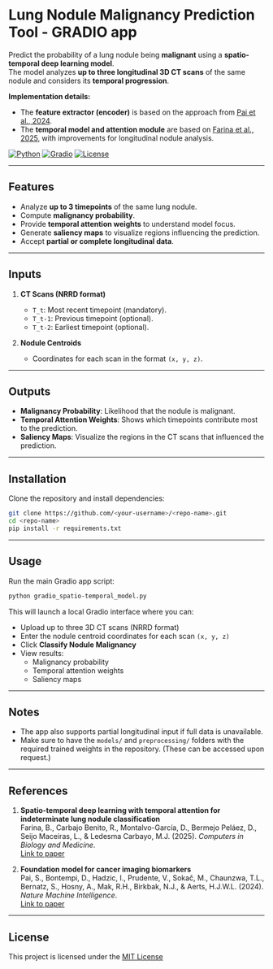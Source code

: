 # Lung Nodule Malignancy Prediction Tool - GRADIO app

Predict the probability of a lung nodule being **malignant** using a **spatio-temporal deep learning model**.  
The model analyzes **up to three longitudinal 3D CT scans** of the same nodule and considers its **temporal progression**.

**Implementation details:**  
- The **feature extractor (encoder)** is based on the approach from [Pai et al., 2024](https://pmc.ncbi.nlm.nih.gov/articles/PMC10957482/).  
- The **temporal model and attention module** are based on [Farina et al., 2025](https://pubmed.ncbi.nlm.nih.gov/40818205/), with improvements for longitudinal nodule analysis.


[![Python](https://img.shields.io/badge/python-3.8%2B-blue)](https://www.python.org/) 
[![Gradio](https://img.shields.io/badge/Gradio-3.0-orange)](https://gradio.app/)
[![License](https://img.shields.io/badge/license-MIT-green)](LICENSE)

---

## Features

- Analyze **up to 3 timepoints** of the same lung nodule.
- Compute **malignancy probability**.
- Provide **temporal attention weights** to understand model focus.
- Generate **saliency maps** to visualize regions influencing the prediction.
- Accept **partial or complete longitudinal data**.

---

## Inputs

1. **CT Scans (NRRD format)**  
   - `T_t`: Most recent timepoint (mandatory).  
   - `T_t-1`: Previous timepoint (optional).  
   - `T_t-2`: Earliest timepoint (optional).

2. **Nodule Centroids**  
   - Coordinates for each scan in the format `(x, y, z)`.

---

## Outputs

- **Malignancy Probability**: Likelihood that the nodule is malignant.
- **Temporal Attention Weights**: Shows which timepoints contribute most to the prediction.
- **Saliency Maps**: Visualize the regions in the CT scans that influenced the prediction.

---

## Installation

Clone the repository and install dependencies:

```bash
git clone https://github.com/<your-username>/<repo-name>.git
cd <repo-name>
pip install -r requirements.txt 
```
---

## Usage

Run the main Gradio app script:
```bash
python gradio_spatio-temporal_model.py 
```

This will launch a local Gradio interface where you can:

- Upload up to three 3D CT scans (NRRD format)
- Enter the nodule centroid coordinates for each scan `(x, y, z)`
- Click **Classify Nodule Malignancy**
- View results:
  - Malignancy probability
  - Temporal attention weights
  - Saliency maps

---

## Notes

- The app also supports partial longitudinal input if full data is unavailable.
- Make sure to have the `models/` and `preprocessing/` folders with the required trained weights in the repository.
  (These can be accessed upon request.)

---

## References

1. **Spatio-temporal deep learning with temporal attention for indeterminate lung nodule classification**  
   Farina, B., Carbajo Benito, R., Montalvo-García, D., Bermejo Peláez, D., Seijo Maceiras, L., & Ledesma Carbayo, M.J. (2025). *Computers in Biology and Medicine*.  
   [Link to paper](https://pubmed.ncbi.nlm.nih.gov/40818205/)

2. **Foundation model for cancer imaging biomarkers**  
   Pai, S., Bontempi, D., Hadzic, I., Prudente, V., Sokač, M., Chaunzwa, T.L., Bernatz, S., Hosny, A., Mak, R.H., Birkbak, N.J., & Aerts, H.J.W.L. (2024). *Nature Machine Intelligence*.  
   [Link to paper](https://pmc.ncbi.nlm.nih.gov/articles/PMC10957482/)

---

## License

This project is licensed under the [MIT License](LICENSE)
